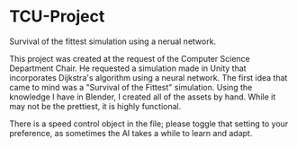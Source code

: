 # TCU-Project
Survival of the fittest simulation using a nerual network.

This project was created at the request of the Computer Science Department Chair. He requested a simulation made in Unity that incorporates Dijkstra's algorithm using a neural network. The first idea that came to mind was a "Survival of the Fittest" simulation. Using the knowledge I have in Blender, I created all of the assets by hand. While it may not be the prettiest, it is highly functional.

There is a speed control object in the file; please toggle that setting to your preference, as sometimes the AI takes a while to learn and adapt.
